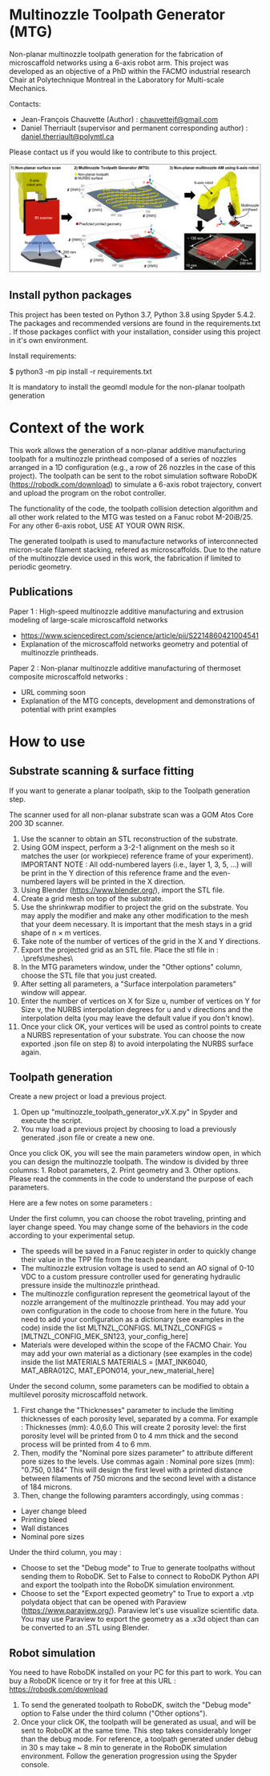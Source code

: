 # Multinozzle Toolpath Generator (MTG)

Non-planar multinozzle toolpath generation for the fabrication of microscaffold networks using a 6-axis robot arm. 
This project was developed as an objective of a PhD within the FACMO industrial research Chair at Polytechnique Montreal in the Laboratory for Multi-scale Mechanics.

Contacts:
- Jean-François Chauvette (Author) : chauvettejf@gmail.com
- Daniel Therriault (supervisor and permanent corresponding author) : daniel.therriault@polymtl.ca

Please contact us if you would like to contribute to this project.

![Graphical abstract](graphicalAbstract.png)

## Install python packages

This project has been tested on Python 3.7, Python 3.8 using Spyder 5.4.2. The packages and recommended versions are found in the requirements.txt . If those packages conflict with your installation, consider using this project in it's own environment. 

Install requirements:

$ python3 -m pip install -r requirements.txt

It is mandatory to install the geomdl module for the non-planar toolpath generation

# Context of the work

This work allows the generation of a non-planar additive manufacturing toolpath for a multinozzle printhead composed of a series of nozzles arranged in a 1D configuration (e.g., a row of 26 nozzles in the case of this project).
The toolpath can be sent to the robot simulation software RoboDK (https://robodk.com/download) to simulate a 6-axis robot trajectory, convert and upload the program on the robot controller.

The functionality of the code, the toolpath collision detection algorithm and all other work related to the MTG was tested on a Fanuc robot M-20iB/25. For any other 6-axis robot, USE AT YOUR OWN RISK.

The generated toolpath is used to manufacture networks of interconnected micron-scale filament stacking, refered as microscaffolds. Due to the nature of the multinozzle device used in this work, the fabrication if limited to periodic geometry.

## Publications

Paper 1 : High-speed multinozzle additive manufacturing and extrusion modeling of large-scale microscaffold networks
* https://www.sciencedirect.com/science/article/pii/S2214860421004541
* Explanation of the microscaffold networks geometry and potential of multinozzle printheads.

Paper 2 : Non-planar multinozzle additive manufacturing of thermoset composite microscaffold networks : 
* URL comming soon
* Explanation of the MTG concepts, development and demonstrations of potential with print examples

# How to use

## Substrate scanning & surface fitting

If you want to generate a planar toolpath, skip to the Toolpath generation step.

The scanner used for all non-planar substrate scan was a GOM Atos Core 200 3D scanner. 
1) Use the scanner to obtain an STL reconstruction of the substrate.
2) Using GOM inspect, perform a 3-2-1 alignment on the mesh so it matches the user (or workpiece) reference frame of your experiment). IMPORTANT NOTE : All odd-numbered layers (i.e., layer 1, 3, 5, ...) will be print in the Y direction of this reference frame and the even-numbered layers will be printed in the X direction.
3) Using Blender (https://www.blender.org/), import the STL file.
4) Create a grid mesh on top of the substrate.
5) Use the shrinkwrap modifier to project the grid on the substrate. You may apply the modifier and make any other modification to the mesh that your deem necessary. It is important that the mesh stays in a grid shape of n × m vertices.
6) Take note of the number of vertices of the grid in the X and Y directions.
7) Export the projected grid as an STL file. Place the stl file in : .\prefs\meshes\
8) In the MTG parameters window, under the "Other options" column, choose the STL file that you just created.
9) After setting all parameters, a "Surface interpolation parameters" window will appear.
10) Enter the number of vertices on X for Size u, number of vertices on Y for Size v, the NURBS interpolation degrees for u and v directions and the interpolation delta (you may leave the default value if you don't know).
11) Once your click OK, your vertices will be used as control points to create a NURBS representation of your substrate. You can choose the now exported .json file on step 8) to avoid interpolating the NURBS surface again.

## Toolpath generation

Create a new project or load a previous project.

1) Open up "multinozzle_toolpath_generator_vX.X.py" in Spyder and execute the script.
2) You may load a previous project by choosing to load a previously generated .json file or create a new one.

Once you click OK, you will see the main parameters window open, in which you can design the multinozzle toolpath. The window is divided by three columns: 1. Robot parameters, 2. Print geometry and 3. Other options. Please read the comments in the code to understand the purpose of each parameters.

Here are a few notes on some parameters :

Under the first column, you can choose the robot traveling, printing and layer change speed. You may change some of the behaviors in the code according to your experimental setup.
* The speeds will be saved in a Fanuc register in order to quickly change their value in the TPP file from the teach peandant.
* The multinozzle extrusion voltage is used to send an AO signal of 0-10 VDC to a custom pressure controller used for generating hydraulic pressure inside the multinozzle printhead.
* The multinozzle configuration represent the geometrical layout of the nozzle arrangement of the multinozzle printhead. You may add your own configuration in the code to choose from here in the future. You need to add your configuration as a dictionary (see examples in the code) inside the list MLTNZL_CONFIGS.
    MLTNZL_CONFIGS = [MLTNZL_CONFIG_MEK_SN123, your_config_here]
* Materials were developed within the scope of the FACMO Chair. You may add your own material as a dictionary (see examples in the code) inside the list MATERIALS
    MATERIALS = [MAT_INK6040, MAT_ABRA012C, MAT_EPON014, your_new_material_here]

Under the second column, some parameters can be modified to obtain a multilevel porosity microscaffold network.
1) First change the "Thicknesses" parameter to include the limiting thicknesses of each porosity level, separated by a comma. For example :
    Thicknesses (mm): 4.0,6.0
This will create 2 porosity level: the first porosity level will be printed from 0 to 4 mm thick and the second process will be printed from 4 to 6 mm.
2) Then, modify the "Nominal pore sizes parameter" to attribute different pore sizes to the levels. Use commas again :
    Nominal pore sizes (mm): "0.750, 0.184"
This will design the first level with a printed distance between filaments of 750 microns and the second level with a distance of 184 microns.
3) Then, change the following paramters accordingly, using commas :
* Layer change bleed 
* Printing bleed
* Wall distances
* Nominal pore sizes

Under the third column, you may :
* Choose to set the "Debug mode" to True to generate toolpaths without sending them to RoboDK. Set to False to connect to RoboDK Python API and export the toolpath into the RoboDK simulation environment.
* Choose to set the "Export expected geometry" to True to export a .vtp polydata object that can be opened with Paraview (https://www.paraview.org/). Paraview let's use visualize scientific data. You may use Paraview to export the geometry as a .x3d object than can be converted to an .STL using Blender.

## Robot simulation

You need to have RoboDK installed on your PC for this part to work. You can buy a RoboDK licence or try it for free at this URL : https://robodk.com/download

1) To send the generated toolpath to RoboDK, switch the "Debug mode" option to False under the third column ("Other options").
2) Once your click OK, the toolpath will be generated as usual, and will be sent to RoboDK at the same time. This step takes considerably longer than the debug mode. For reference, a toolpath generated under debug in 30 s may take ~ 8 min to generate in the RoboDK simulation environment. Follow the generation progression using the Spyder console.
